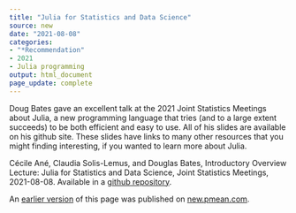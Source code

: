 ```yaml
---
title: "Julia for Statistics and Data Science"
source: new
date: "2021-08-08"
categories:
- "*Recommendation"
- 2021
- Julia programming
output: html_document
page_update: complete
---
```


Doug Bates gave an excellent talk at the 2021 Joint Statistics Meetings about Julia, a new programming language that tries (and to a large extent succeeds) to be both efficient and easy to use. All of his slides are available on his github site. These slides have links to many other resources that you might finding interesting, if you wanted to learn more about Julia. 

<!--more-->

Cécile Ané, Claudia Solis-Lemus, and Douglas Bates, Introductory Overview Lecture: Julia for Statistics and Data Science, Joint Statistics Meetings, 2021-08-08. Available in a [github repository][bat1].

[bat1]: https://github.com/dmbates/JSM2021

An [earlier version][sim2] of this page was published on [new.pmean.com][sim1].

[sim1]: http://new.pmean.com
[sim2]: http://new.pmean.com/julia-introduction/
